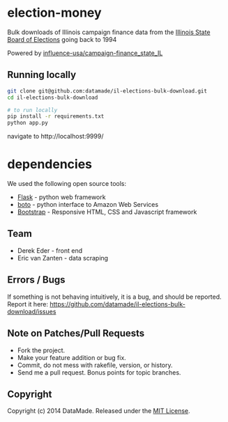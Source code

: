 # election-money

Bulk downloads of Illinois campaign finance data from the [Illinois State Board of Elections](http://www.elections.il.gov/) going back to 1994

Powered by [influence-usa/campaign-finance_state_IL](https://github.com/influence-usa/campaign-finance_state_IL)

## Running locally

``` bash
git clone git@github.com:datamade/il-elections-bulk-download.git
cd il-elections-bulk-download

# to run locally
pip install -r requirements.txt
python app.py
```

navigate to http://localhost:9999/

# dependencies
We used the following open source tools:

* [Flask](http://flask.pocoo.org/) - python web framework
* [boto](https://github.com/boto/boto) - python interface to Amazon Web Services
* [Bootstrap](http://getbootstrap.com/) - Responsive HTML, CSS and Javascript framework

## Team

* Derek Eder - front end
* Eric van Zanten - data scraping

## Errors / Bugs

If something is not behaving intuitively, it is a bug, and should be reported.
Report it here: https://github.com/datamade/il-elections-bulk-download/issues

## Note on Patches/Pull Requests
 
* Fork the project.
* Make your feature addition or bug fix.
* Commit, do not mess with rakefile, version, or history.
* Send me a pull request. Bonus points for topic branches.

## Copyright

Copyright (c) 2014 DataMade. Released under the [MIT License](https://github.com/datamade/il-elections-bulk-download/blob/master/LICENSE).
